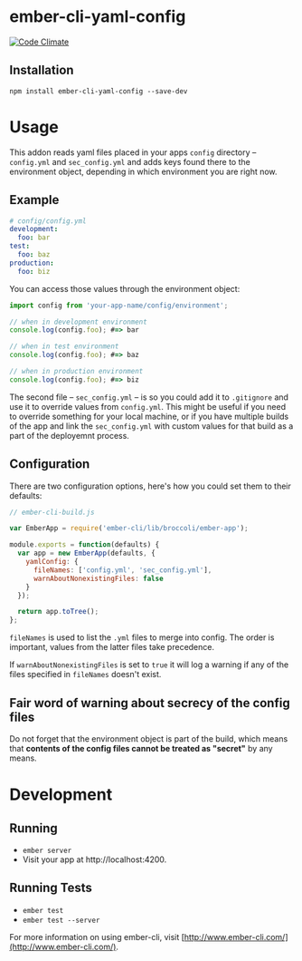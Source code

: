 # ember-cli-yaml-config

[![Code Climate](https://codeclimate.com/github/netguru/ember-cli-yaml-config/badges/gpa.svg)](https://codeclimate.com/github/netguru/ember-cli-yaml-config)

## Installation

`npm install ember-cli-yaml-config --save-dev`

# Usage

This addon reads yaml files placed in your apps `config` directory – `config.yml` and `sec_config.yml` and adds keys found there to the environment object, depending in which environment you are right now.

## Example

```yaml
# config/config.yml
development:
  foo: bar
test:
  foo: baz
production:
  foo: biz
```

You can access those values through the environment object:

```js
import config from 'your-app-name/config/environment';

// when in development environment
console.log(config.foo); #=> bar

// when in test environment
console.log(config.foo); #=> baz

// when in production environment
console.log(config.foo); #=> biz
```

The second file – `sec_config.yml` – is so you could add it to `.gitignore` and use it to override values from `config.yml`. This might be useful if you need to override something for your local machine, or if you have multiple builds of the app and link the `sec_config.yml` with custom values for that build as a part of the deployemnt process.

## Configuration

There are two configuration options, here's how you could set them to their defaults:

```js
// ember-cli-build.js

var EmberApp = require('ember-cli/lib/broccoli/ember-app');

module.exports = function(defaults) {
  var app = new EmberApp(defaults, {
    yamlConfig: {
      fileNames: ['config.yml', 'sec_config.yml'],
      warnAboutNonexistingFiles: false
    }
  });

  return app.toTree();
};
```

`fileNames` is used to list the `.yml` files to merge into config. The order is important, values from the latter files take precedence.

If `warnAboutNonexistingFiles` is set to `true` it will log a warning if any of the files specified in `fileNames` doesn't exist.

## Fair word of warning about secrecy of the config files

Do not forget that the environment object is part of the build, which means that **contents of the config files cannot be treated as "secret"** by any means.

# Development

## Running

* `ember server`
* Visit your app at http://localhost:4200.

## Running Tests

* `ember test`
* `ember test --server`

For more information on using ember-cli, visit [http://www.ember-cli.com/](http://www.ember-cli.com/).
